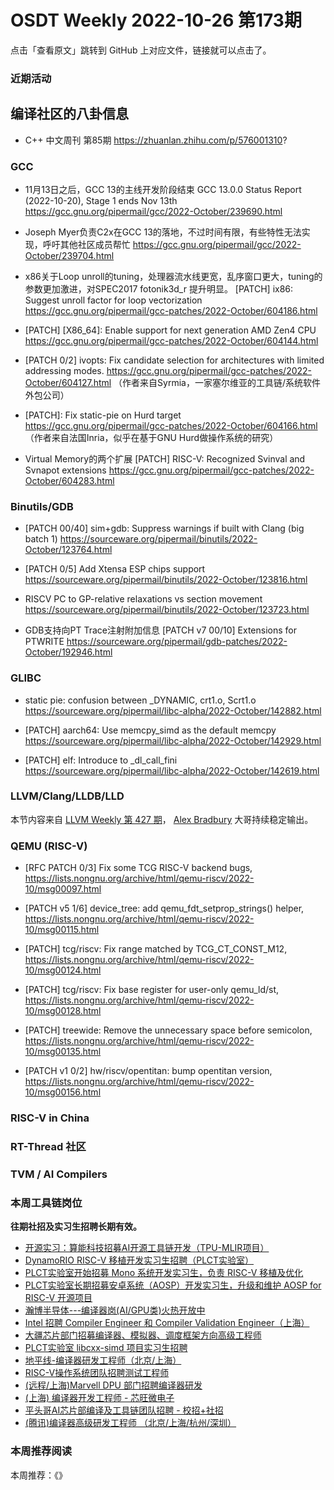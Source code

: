# OSDT Weekly 2022-10-26 第173期

点击「查看原文」跳转到 GitHub 上对应文件，链接就可以点击了。

### 近期活动

## 编译社区的八卦信息

- C++ 中文周刊 第85期 https://zhuanlan.zhihu.com/p/576001310?

### GCC

- 11月13日之后，GCC 13的主线开发阶段结束
  GCC 13.0.0 Status Report (2022-10-20), Stage 1 ends Nov 13th
  https://gcc.gnu.org/pipermail/gcc/2022-October/239690.html

- Joseph Myer负责C2x在GCC 13的落地，不过时间有限，有些特性无法实现，呼吁其他社区成员帮忙
  https://gcc.gnu.org/pipermail/gcc/2022-October/239704.html

- x86关于Loop unroll的tuning，处理器流水线更宽，乱序窗口更大，tuning的参数更加激进，对SPEC2017 fotonik3d_r 提升明显。
 [PATCH] ix86: Suggest unroll factor for loop vectorization
  https://gcc.gnu.org/pipermail/gcc-patches/2022-October/604186.html

- [PATCH] [X86_64]: Enable support for next generation AMD Zen4 CPU
  https://gcc.gnu.org/pipermail/gcc-patches/2022-October/604144.html

- [PATCH 0/2] ivopts: Fix candidate selection for architectures with limited addressing modes.
  https://gcc.gnu.org/pipermail/gcc-patches/2022-October/604127.html
  （作者来自Syrmia，一家塞尔维亚的工具链/系统软件外包公司）

- [PATCH]: Fix static-pie on Hurd target
  https://gcc.gnu.org/pipermail/gcc-patches/2022-October/604166.html
  （作者来自法国Inria，似乎在基于GNU Hurd做操作系统的研究）

- Virtual Memory的两个扩展
  [PATCH] RISC-V: Recognized Svinval and Svnapot extensions
  https://gcc.gnu.org/pipermail/gcc-patches/2022-October/604283.html


### Binutils/GDB

- [PATCH 00/40] sim+gdb: Suppress warnings if built with Clang (big batch 1)
  https://sourceware.org/pipermail/binutils/2022-October/123764.html

- [PATCH 0/5] Add Xtensa ESP chips support
  https://sourceware.org/pipermail/binutils/2022-October/123816.html

- RISCV PC to GP-relative relaxations vs section movement
  https://sourceware.org/pipermail/binutils/2022-October/123723.html

- GDB支持向PT Trace注射附加信息
  [PATCH v7 00/10] Extensions for PTWRITE
  https://sourceware.org/pipermail/gdb-patches/2022-October/192946.html

### GLIBC

- static pie: confusion between _DYNAMIC, crt1.o, Scrt1.o
  https://sourceware.org/pipermail/libc-alpha/2022-October/142882.html

- [PATCH] aarch64: Use memcpy_simd as the default memcpy
  https://sourceware.org/pipermail/libc-alpha/2022-October/142929.html

- [PATCH] elf: Introduce to _dl_call_fini
  https://sourceware.org/pipermail/libc-alpha/2022-October/142619.html

### LLVM/Clang/LLDB/LLD

本节内容来自 [LLVM Weekly 第 427 期](http://llvmweekly.org/issue/427)，
[Alex Bradbury](https://www.linkedin.com/in/alex-bradbury/) 大哥持续稳定输出。

### QEMU (RISC-V)

- [RFC PATCH 0/3] Fix some TCG RISC-V backend bugs,
  https://lists.nongnu.org/archive/html/qemu-riscv/2022-10/msg00097.html

- [PATCH v5 1/6\] device_tree: add qemu_fdt_setprop_strings() helper,
  https://lists.nongnu.org/archive/html/qemu-riscv/2022-10/msg00115.html

- [PATCH] tcg/riscv: Fix range matched by TCG_CT_CONST_M12,
  https://lists.nongnu.org/archive/html/qemu-riscv/2022-10/msg00124.html

- [PATCH] tcg/riscv: Fix base register for user-only qemu_ld/st,
  https://lists.nongnu.org/archive/html/qemu-riscv/2022-10/msg00128.html

- [PATCH] treewide: Remove the unnecessary space before semicolon,
  https://lists.nongnu.org/archive/html/qemu-riscv/2022-10/msg00135.html

- [PATCH v1 0/2] hw/riscv/opentitan: bump opentitan version,
  https://lists.nongnu.org/archive/html/qemu-riscv/2022-10/msg00156.html

### RISC-V in China

### RT-Thread 社区

### TVM / AI Compilers

### 本周工具链岗位

**往期社招及实习生招聘长期有效。**

- [开源实习：算能科技招募AI开源工具链开发（TPU-MLIR项目）](https://mp.weixin.qq.com/s/IBJh0ip4k11PzIMZecsWSw)
- [DynamoRIO RISC-V 移植开发实习生招聘（PLCT实验室）](https://mp.weixin.qq.com/s/J_5TjT6DOqeOXJXQI5VQxw)
- [PLCT实验室开始招募 Mono 系统开发实习生，负责 RISC-V 移植及优化](https://mp.weixin.qq.com/s/whEW7Hay1jIP1tBzIPay1A)
- [PLCT实验室长期招募安卓系统（AOSP）开发实习生，升级和维护 AOSP for RISC-V 开源项目](https://mp.weixin.qq.com/s/dJP2cEB1nex2inR5c-cJog)
- [瀚博半导体---编译器岗(AI/GPU类)火热开放中](https://mp.weixin.qq.com/s/8_KjZYa2Il4PglaGyBWk4Q)
- [Intel 招聘 Compiler Engineer 和 Compiler Validation Engineer（上海）](https://mp.weixin.qq.com/s/I3DWxXODNoLRr0kN2xMZLQ)
- [大疆芯片部门招募编译器、模拟器、调度框架方向高级工程师](https://mp.weixin.qq.com/s/Wn5NzAtUTwQNXKRvMVQWLA)
- [PLCT实验室 libcxx-simd 项目实习生招聘](https://mp.weixin.qq.com/s/EIVx5cY74GlodirySY97Qw)
- [地平线-编译器研发工程师（北京/上海）](https://mp.weixin.qq.com/s/MYObl7iWIbyrTz9hCmKWYA)
- [RISC-V操作系统团队招聘测试工程师](https://mp.weixin.qq.com/s/inLFS4pI1F74m_oJ2I7xjQ)
- [(远程/上海)Marvell DPU 部门招聘编译器研发](https://mp.weixin.qq.com/s/B6JjAhF3TZjezD1tjYHDaw)
- [(上海) 编译器开发工程师 - 芯旺微电子](https://mp.weixin.qq.com/s/nqe1-7qffnc0CaejYkpKyw)
- [平头哥AI芯片部编译及工具链团队招聘 - 校招+社招](https://mp.weixin.qq.com/s/kARbXtJotRPCNMrV-yOanA)
- [(腾讯)编译器高级研发工程师 （北京/上海/杭州/深圳）](https://mp.weixin.qq.com/s/DF-2qmHmpKZtJ1djHXM1Ug)

### 本周推荐阅读

本周推荐：《》
